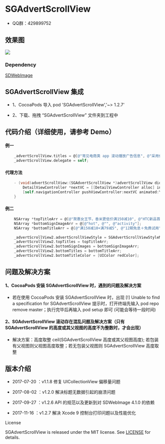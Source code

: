 
# SGAdvertScrollView


* QQ群：429899752


## 效果图

![](https://github.com/kingsic/SGAdvertScrollView/raw/master/Gif/sorgle.gif) 


### Dependency

[SDWebImage](https://github.com/rs/SDWebImage.git)


## SGAdvertScrollView 集成

* 1、CocoaPods 导入 pod 'SGAdvertScrollView','~> 1.2.7'

* 2、下载、拖拽 “SGAdvertScrollView” 文件夹到工程中


## 代码介绍（详细使用，请参考 Demo）

#### 例一
```Objective-C    
    _advertScrollView.titles = @[@"常见电商类 app 滚动播放广告信息", @"采用代理模式封装, 可进行事件点击处理", @"建议去 github 上下载"];
    _advertScrollView.delegate = self;
```

#### 代理方法
```Objective-C
    - (void)advertScrollView:(SGAdvertScrollView *)advertScrollView didSelectedItemAtIndex:(NSInteger)index {
        DetailViewController *nextVC = [[DetailViewController alloc] init];
        [self.navigationController pushViewController:nextVC animated:YES];
    }
```

#### 例二
```Objective-C
    NSArray *topTitleArr = @[@"聚惠女王节，香米更低价满150减10", @"HTC新品首发，预约送大礼包", @"“挑食”进口生鲜，满199减20"];
    NSArray *bottomSignImageArr = @[@"hot", @"", @"activity"];
    NSArray *bottomTitleArr = @[@"满150减10+满79减5", @"12期免息＋免费试用", @"领券满199减20+进口直达"] ;
    
    _advertScrollView2.advertScrollViewStyle = SGAdvertScrollViewStyleMore;
    _advertScrollView2.topTitles = topTitleArr;
    _advertScrollView2.bottomSignImages = bottomSignImageArr;
    _advertScrollView2.bottomTitles = bottomTitleArr;
    _advertScrollView2.bottomTitleColor = [UIColor redColor];
```


## 问题及解决方案

#### 1、CocoaPods 安装 SGAdvertScrollView 时，遇到的问题及解决方案

* 若在使用 CocoaPods 安装 SGAdvertScrollView 时，出现 [!] Unable to find a specification for SGAdvertScrollView 提示时，打开终端先输入 pod repo remove master；执行完毕后再输入 pod setup 即可 (可能会等待一段时间)

#### 2、SGAdvertScrollView 滚动存在混乱问题及解决方案（只有 SGAdvertScrollView 的高度或其父视图的高度不为整数时，才会出现）

* 解决方案：高度取整 ceil(SGAdvertScrollView 高度或其父视图高度); 若包装有父视图则父视图高度取整；若无包装父视图则 SGAdvertScrollView 高度取整


## 版本介绍

* 2017-07-20 ：v1.1.8 修复 UICollectionView 偏移量问题

* 2017-08-02 ：v1.2.0 解决标题无数据引起的崩溃问题

* 2017-09-27 ：v1.2.6 API 的规范以及更新到对 SDWebImage 4.1.0 的依赖

* 2017-11-16 ：v1.2.7 解决 Xcode 9 控制台打印问题以及性能优化


License

SGAdvertScrollView is released under the MIT license. See [LICENSE](https://github.com/kingsic/SGAdvertScrollView/blob/master/LICENSE) for details.
